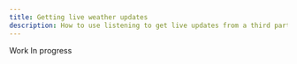 ```yaml
---
title: Getting live weather updates
description: How to use listening to get live updates from a third party app
---
```


Work In progress